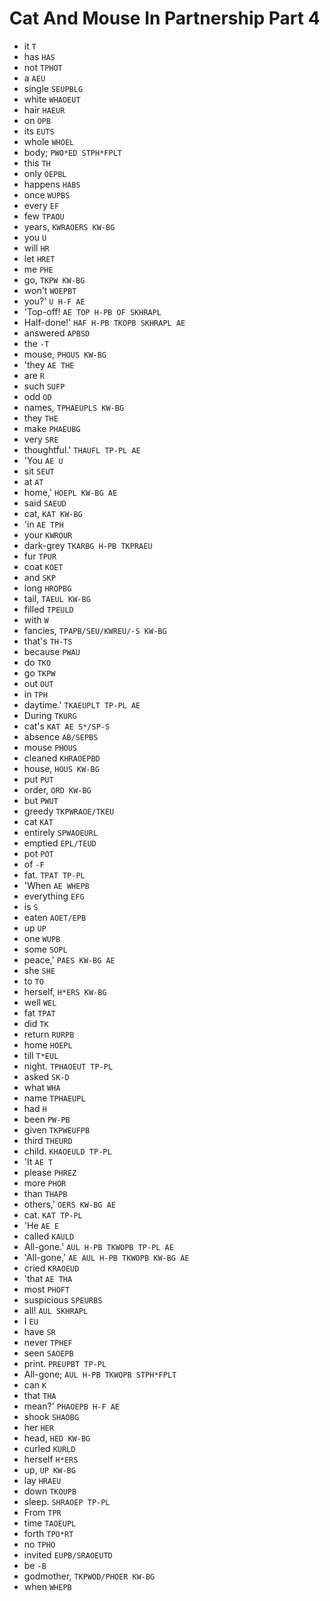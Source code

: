 # Cat And Mouse In Partnership Part 4

* it `T`
* has `HAS`
* not `TPHOT`
* a `AEU`
* single `SEUPBLG`
* white `WHAOEUT`
* hair `HAEUR`
* on `OPB`
* its `EUTS`
* whole `WHOEL`
* body; `PWO*ED STPH*FPLT`
* this `TH`
* only `OEPBL`
* happens `HABS`
* once `WUPBS`
* every `EF`
* few `TPAOU`
* years, `KWRAOERS KW-BG`
* you `U`
* will `HR`
* let `HRET`
* me `PHE`
* go, `TKPW KW-BG`
* won't `WOEPBT`
* you?' `U H-F AE`
* 'Top-off! `AE TOP H-PB OF SKHRAPL`
* Half-done!' `HAF H-PB TKOPB SKHRAPL AE`
* answered `APBSD`
* the `-T`
* mouse, `PHOUS KW-BG`
* 'they `AE THE`
* are `R`
* such `SUFP`
* odd `OD`
* names, `TPHAEUPLS KW-BG`
* they `THE`
* make `PHAEUBG`
* very `SRE`
* thoughtful.' `THAUFL TP-PL AE`
* 'You `AE U`
* sit `SEUT`
* at `AT`
* home,' `HOEPL KW-BG AE`
* said `SAEUD`
* cat, `KAT KW-BG`
* 'in `AE TPH`
* your `KWROUR`
* dark-grey `TKARBG H-PB TKPRAEU`
* fur `TPUR`
* coat `KOET`
* and `SKP`
* long `HROPBG`
* tail, `TAEUL KW-BG`
* filled `TPEULD`
* with `W`
* fancies, `TPAPB/SEU/KWREU/-S KW-BG`
* that's `TH-TS`
* because `PWAU`
* do `TKO`
* go `TKPW`
* out `OUT`
* in `TPH`
* daytime.' `TKAEUPLT TP-PL AE`
* During `TKURG`
* cat's `KAT AE S*/SP-S`
* absence `AB/SEPBS`
* mouse `PHOUS`
* cleaned `KHRAOEPBD`
* house, `HOUS KW-BG`
* put `PUT`
* order, `ORD KW-BG`
* but `PWUT`
* greedy `TKPWRAOE/TKEU`
* cat `KAT`
* entirely `SPWAOEURL`
* emptied `EPL/TEUD`
* pot `POT`
* of `-F`
* fat. `TPAT TP-PL`
* 'When `AE WHEPB`
* everything `EFG`
* is `S`
* eaten `AOET/EPB`
* up `UP`
* one `WUPB`
* some `SOPL`
* peace,' `PAES KW-BG AE`
* she `SHE`
* to `TO`
* herself, `H*ERS KW-BG`
* well `WEL`
* fat `TPAT`
* did `TK`
* return `RURPB`
* home `HOEPL`
* till `T*EUL`
* night. `TPHAOEUT TP-PL`
* asked `SK-D`
* what `WHA`
* name `TPHAEUPL`
* had `H`
* been `PW-PB`
* given `TKPWEUFPB`
* third `THEURD`
* child. `KHAOEULD TP-PL`
* 'It `AE T`
* please `PHREZ`
* more `PHOR`
* than `THAPB`
* others,' `OERS KW-BG AE`
* cat. `KAT TP-PL`
* 'He `AE E`
* called `KAULD`
* All-gone.' `AUL H-PB TKWOPB TP-PL AE`
* 'All-gone,' `AE AUL H-PB TKWOPB KW-BG AE`
* cried `KRAOEUD`
* 'that `AE THA`
* most `PHOFT`
* suspicious `SPEURBS`
* all! `AUL SKHRAPL`
* I `EU`
* have `SR`
* never `TPHEF`
* seen `SAOEPB`
* print. `PREUPBT TP-PL`
* All-gone; `AUL H-PB TKWOPB STPH*FPLT`
* can `K`
* that `THA`
* mean?' `PHAOEPB H-F AE`
* shook `SHAOBG`
* her `HER`
* head, `HED KW-BG`
* curled `KURLD`
* herself `H*ERS`
* up, `UP KW-BG`
* lay `HRAEU`
* down `TKOUPB`
* sleep. `SHRAOEP TP-PL`
* From `TPR`
* time `TAOEUPL`
* forth `TPO*RT`
* no `TPHO`
* invited `EUPB/SRAOEUTD`
* be `-B`
* godmother, `TKPWOD/PHOER KW-BG`
* when `WHEPB`
